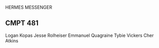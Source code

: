 HERMES MESSENGER
## CMPT 481
Logan Kopas
Jesse Rolheiser
Emmanuel Quagraine
Tybie Vickers
Cher Atkins
